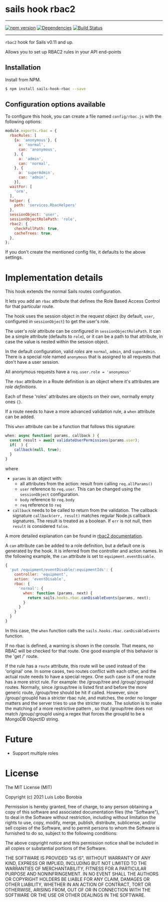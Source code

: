 # sails hook rbac2

---

[![npm version](https://badge.fury.io/js/sails-hook-rbac.svg)](https://badge.fury.io/js/sails-hook-rbac)
[![Dependencies](https://david-dm.org/luislobo/sails-hook-rbac.svg)](https://david-dm.org/luislobo/sails-hook-rbac)
[![Build Status](https://travis-ci.org/luislobo/sails-hook-rbac.svg?branch=master)](https://travis-ci.org/luislobo/sails-hook-rbac)

---

`rbac2` hook for Sails v0.11 and up.

Allows you to set up RBAC2 rules in your API end-points

## Installation

Install from NPM.

```bash
$ npm install sails-hook-rbac --save
```

## Configuration options available

To configure this hook, you can create a file named `config/rbac.js`
with the following options:

```javascript
module.exports.rbac = {
  rbacRules: [
    {a: 'anonymous'}, {
      a: 'normal',
      can: 'anonymous',
    }, {
      a: 'admin',
      can: 'normal',
    }, {
      a: 'superAdmin',
      can: 'admin',
    }],
  waitFor: [
    'orm',
  ],
  helper: {
    path: 'services.RbacHelpers'
  },
  sessionObject: 'user',
  sessionObjectRolePath: 'role',
  rbac2: {
    checkFullPath: true,
    cacheTrees: true,
  },
};
```

If you don't create the mentioned config file, it defaults to the above settings.

# Implementation details

This hook extends the normal Sails routes configuration.

It lets you add an `rbac` attribute that defines the Role Based Access Control for that particular route.

The hook uses the session object in the request object (by default, `user`, configured in `sessionObject`) to get the 
user's role.

The user's *role* attribute can be configured in `sessionObjectRolePath`. It can be a simple attribute (defaults to 
`role`), or it can be a path to that attribute, in case the value is nested within the session object.

In the default configuration, valid *roles* are `normal`, `admin`, and `superAdmin`.
There is a special role named `anonymous` that is assigned to all requests that don't have a user session.

All anonymous requests have a `req.user.role = 'anonymous'`

The `rbac` attribute in a Route definition is an object where it's attributes are *role definitions*.

Each of these 'roles' attributes are objects on their own, normally empty ones `{}`.

If a route needs to have a more advanced validation rule, a `when` attribute can be added.

This `when` attribute can be a function that follows this signature:

```javascript
when: async function( params, callback ) {
  const result = await validateUserPermissions(params.user);
  if(  ) {
    callback(null, true); 
  }
}
```
where
- `params` is an object with:
  - all attributes from the action: result from calling `req.allParams()`
  - `user` reference to `req.user`. This can be changed using the `sessionObject` configuration.
  - `body` reference to `req.body`
  - `req` reference to `req`
- `callback` needs to be called to return from the validation.
  The callback signature `callback(err, result)` matches regular Node.js callback signatures.
  The result is treated as a boolean. If `err` is not null, then `result` is considered `false`.



A more detailed explanation can be found in [rbac2 documentation](https://www.npmjs.com/package/rbac2).

A `can` attribute can be added to a role definition, but a default one is generated by the hook.
It is inferred from the controller and action names. In the following example, the
`can` attribute is set to `equipment.eventDisable`.

```javascript
{
  'put /equipment/eventDisable/:equipmentIds': {
    controller: 'equipment',
    action: 'eventDisable',
    rbac: {
      'normal': {
        when: function (params, next) {
          return sails.hooks.rbac.canDisableEvents(params, next);
        }
      }
    }
  }
}
```

In this case, the `when` function calls the `sails.hooks.rbac.canDisableEvents` function.

If no rbac is defined, a warning is shown in the console. That means, no RBAC will be checked for that route.
One good example of this behavior is the 'get /' route.

If the rule has a `route` attribute, this route will be used instead of the 'original' one. In some cases, two routes
conflict with each other, and the actual route needs to have a special regex.
One such case is if one route has a more strict rule. For example: the /group/tree and /group/:groupId routes. Normally, since /group/tree is listed first and before the more generic route, /group/tree should be hit if called. However, since /group/:groupId has a stricter rbac rule, and matches, the order no longer matters and the server tries to use the stricter route.
The solution is to make the matching of a more
restrictive pattern , so that /group/tree does not match /group/:groupId using a regex that forces the groupId to be a
MongoDB ObjectID string.

# Future
- Support multiple roles

# License

The MIT License (MIT)

Copyright (c) 2021 Luis Lobo Borobia

Permission is hereby granted, free of charge, to any person obtaining a copy
of this software and associated documentation files (the "Software"), to deal
in the Software without restriction, including without limitation the rights
to use, copy, modify, merge, publish, distribute, sublicense, and/or sell
copies of the Software, and to permit persons to whom the Software is
furnished to do so, subject to the following conditions:

The above copyright notice and this permission notice shall be included in all
copies or substantial portions of the Software.

THE SOFTWARE IS PROVIDED "AS IS", WITHOUT WARRANTY OF ANY KIND, EXPRESS OR
IMPLIED, INCLUDING BUT NOT LIMITED TO THE WARRANTIES OF MERCHANTABILITY,
FITNESS FOR A PARTICULAR PURPOSE AND NONINFRINGEMENT. IN NO EVENT SHALL THE
AUTHORS OR COPYRIGHT HOLDERS BE LIABLE FOR ANY CLAIM, DAMAGES OR OTHER
LIABILITY, WHETHER IN AN ACTION OF CONTRACT, TORT OR OTHERWISE, ARISING FROM,
OUT OF OR IN CONNECTION WITH THE SOFTWARE OR THE USE OR OTHER DEALINGS IN THE
SOFTWARE.
